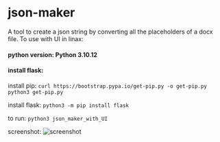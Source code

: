 # json-maker

A tool to create a json string by converting all the placeholders of a docx file.
To use with UI in linax:
#### python version: Python 3.10.12
#### install  flask:
install pip: ```curl https://bootstrap.pypa.io/get-pip.py -o get-pip.py``` <br/>
```python3 get-pip.py```

install flask: ```python3 -m pip install flask```

to run: ```python3 json_maker_with_UI```

screenshot:
![screenshot](https://github.com/Y3454R/json-maker/blob/main/Screenshot%20from%202024-03-28%2013-23-19.png)
